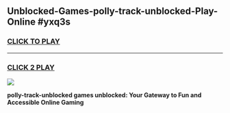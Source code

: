 
## Unblocked-Games-polly-track-unblocked-Play-Online #yxq3s
<h3>
<a href="https://news.freeplayer.one?title=polly-track-unblocked&ref=3">CLICK TO PLAY</a></h3>
<hr>

<h3>
<a href="https://news.freeplayer.one?title=polly-track-unblocked&ref=3">CLICK 2 PLAY</a>
  
</h3>

<a href="https://news.freeplayer.one?title=polly-track-unblocked&ref=3"><img src="https://clearcache.store/games.png"></a>


**polly-track-unblocked games unblocked: Your Gateway to Fun and Accessible Online Gaming**
